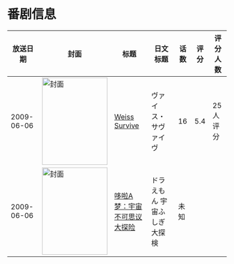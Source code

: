 # 番剧信息

|放送日期|封面|标题|日文标题|话数|评分|评分人数|
|---|---|---|---|---|---|---|
|2009-06-06|<img src="//lain.bgm.tv/pic/cover/c/b8/a2/74932_77WiI.jpg" alt="封面" style="width:150px;height:200px;object-fit:cover;">|[Weiss Survive](https://bangumi.tv/subject/74932)|ヴァイス・サヴァイヴ|16|5.4|25人评分|
|2009-06-06|<img src="//lain.bgm.tv/pic/cover/c/03/3b/495441_FcWwB.jpg" alt="封面" style="width:150px;height:200px;object-fit:cover;">|[哆啦A梦：宇宙不可思议大探险](https://bangumi.tv/subject/495441)|ドラえもん 宇宙ふしぎ大探検|未知|||
